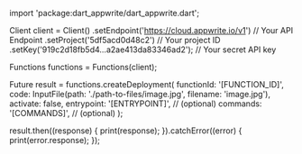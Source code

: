 import 'package:dart_appwrite/dart_appwrite.dart';

Client client = Client()
  .setEndpoint('https://cloud.appwrite.io/v1') // Your API Endpoint
  .setProject('5df5acd0d48c2') // Your project ID
  .setKey('919c2d18fb5d4...a2ae413da83346ad2'); // Your secret API key

Functions functions = Functions(client);

Future result = functions.createDeployment(
  functionId: '[FUNCTION_ID]',
  code: InputFile(path: './path-to-files/image.jpg', filename: 'image.jpg'),
  activate: false,
  entrypoint: '[ENTRYPOINT]', // (optional)
  commands: '[COMMANDS]', // (optional)
);

result.then((response) {
  print(response);
}).catchError((error) {
  print(error.response);
});
